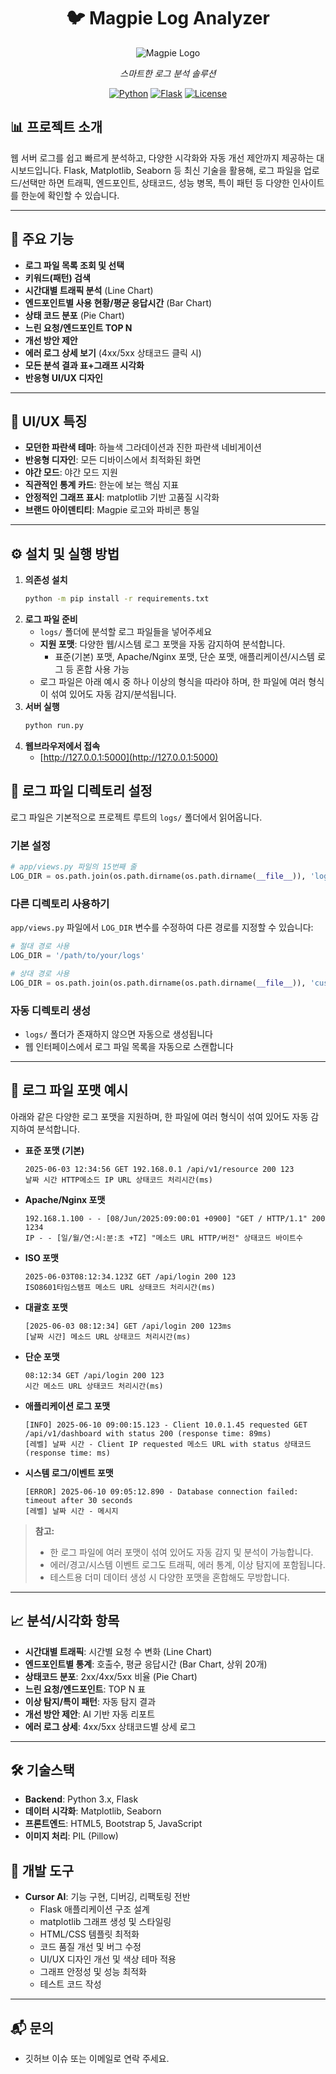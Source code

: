 <div align="center">

# 🐦 Magpie Log Analyzer

![Magpie Logo](resources/magpie.png)

*스마트한 로그 분석 솔루션*

[![Python](https://img.shields.io/badge/Python-3.7+-blue.svg)](https://www.python.org/downloads/)
[![Flask](https://img.shields.io/badge/Flask-2.3+-green.svg)](https://flask.palletsprojects.com/)
[![License](https://img.shields.io/badge/License-MIT-yellow.svg)](LICENSE)

</div>



## 📊 프로젝트 소개

웹 서버 로그를 쉽고 빠르게 분석하고, 다양한 시각화와 자동 개선 제안까지 제공하는 대시보드입니다. Flask, Matplotlib, Seaborn 등 최신 기술을 활용해, 로그 파일을 업로드/선택만 하면 트래픽, 엔드포인트, 상태코드, 성능 병목, 특이 패턴 등 다양한 인사이트를 한눈에 확인할 수 있습니다.

---

## 🚀 주요 기능
- **로그 파일 목록 조회 및 선택**
- **키워드(패턴) 검색**
- **시간대별 트래픽 분석** (Line Chart)
- **엔드포인트별 사용 현황/평균 응답시간** (Bar Chart)
- **상태 코드 분포** (Pie Chart)
- **느린 요청/엔드포인트 TOP N**
- **개선 방안 제안**
- **에러 로그 상세 보기** (4xx/5xx 상태코드 클릭 시)
- **모든 분석 결과 표+그래프 시각화**
- **반응형 UI/UX 디자인**

---

## 🎨 UI/UX 특징
- **모던한 파란색 테마**: 하늘색 그라데이션과 진한 파란색 네비게이션
- **반응형 디자인**: 모든 디바이스에서 최적화된 화면
- **야간 모드**: 야간 모드 지원
- **직관적인 통계 카드**: 한눈에 보는 핵심 지표
- **안정적인 그래프 표시**: matplotlib 기반 고품질 시각화
- **브랜드 아이덴티티**: Magpie 로고와 파비콘 통일

---

## ⚙️ 설치 및 실행 방법

1. **의존성 설치**
   ```bash
   python -m pip install -r requirements.txt
   ```
2. **로그 파일 준비**
   - `logs/` 폴더에 분석할 로그 파일들을 넣어주세요
   - **지원 포맷**: 다양한 웹/시스템 로그 포맷을 자동 감지하여 분석합니다.
     - 표준(기본) 포맷, Apache/Nginx 포맷, 단순 포맷, 애플리케이션/시스템 로그 등 혼합 사용 가능
   - 로그 파일은 아래 예시 중 하나 이상의 형식을 따라야 하며, 한 파일에 여러 형식이 섞여 있어도 자동 감지/분석됩니다.
3. **서버 실행**
   ```bash
   python run.py
   ```
4. **웹브라우저에서 접속**
   - [http://127.0.0.1:5000](http://127.0.0.1:5000)

## 📁 로그 파일 디렉토리 설정

로그 파일은 기본적으로 프로젝트 루트의 `logs/` 폴더에서 읽어옵니다.

### 기본 설정
```python
# app/views.py 파일의 15번째 줄
LOG_DIR = os.path.join(os.path.dirname(os.path.dirname(__file__)), 'logs')
```

### 다른 디렉토리 사용하기
`app/views.py` 파일에서 `LOG_DIR` 변수를 수정하여 다른 경로를 지정할 수 있습니다:

```python
# 절대 경로 사용
LOG_DIR = '/path/to/your/logs'

# 상대 경로 사용
LOG_DIR = os.path.join(os.path.dirname(os.path.dirname(__file__)), 'custom_logs')
```

### 자동 디렉토리 생성
- `logs/` 폴더가 존재하지 않으면 자동으로 생성됩니다
- 웹 인터페이스에서 로그 파일 목록을 자동으로 스캔합니다

---

## 📝 로그 파일 포맷 예시

아래와 같은 다양한 로그 포맷을 지원하며, 한 파일에 여러 형식이 섞여 있어도 자동 감지하여 분석합니다.

- **표준 포맷 (기본)**
  ```
  2025-06-03 12:34:56 GET 192.168.0.1 /api/v1/resource 200 123
  날짜 시간 HTTP메소드 IP URL 상태코드 처리시간(ms)
  ```
- **Apache/Nginx 포맷**
  ```
  192.168.1.100 - - [08/Jun/2025:09:00:01 +0900] "GET / HTTP/1.1" 200 1234
  IP - - [일/월/연:시:분:초 +TZ] "메소드 URL HTTP/버전" 상태코드 바이트수
  ```
- **ISO 포맷**
  ```
  2025-06-03T08:12:34.123Z GET /api/login 200 123
  ISO8601타임스탬프 메소드 URL 상태코드 처리시간(ms)
  ```
- **대괄호 포맷**
  ```
  [2025-06-03 08:12:34] GET /api/login 200 123ms
  [날짜 시간] 메소드 URL 상태코드 처리시간(ms)
  ```
- **단순 포맷**
  ```
  08:12:34 GET /api/login 200 123
  시간 메소드 URL 상태코드 처리시간(ms)
  ```
- **애플리케이션 로그 포맷**
  ```
  [INFO] 2025-06-10 09:00:15.123 - Client 10.0.1.45 requested GET /api/v1/dashboard with status 200 (response time: 89ms)
  [레벨] 날짜 시간 - Client IP requested 메소드 URL with status 상태코드 (response time: ms)
  ```
- **시스템 로그/이벤트 포맷**
  ```
  [ERROR] 2025-06-10 09:05:12.890 - Database connection failed: timeout after 30 seconds
  [레벨] 날짜 시간 - 메시지
  ```

> **참고:**
> - 한 로그 파일에 여러 포맷이 섞여 있어도 자동 감지 및 분석이 가능합니다.
> - 에러/경고/시스템 이벤트 로그도 트래픽, 에러 통계, 이상 탐지에 포함됩니다.
> - 테스트용 더미 데이터 생성 시 다양한 포맷을 혼합해도 무방합니다.

---

## 📈 분석/시각화 항목
- **시간대별 트래픽**: 시간별 요청 수 변화 (Line Chart)
- **엔드포인트별 통계**: 호출수, 평균 응답시간 (Bar Chart, 상위 20개)
- **상태코드 분포**: 2xx/4xx/5xx 비율 (Pie Chart)
- **느린 요청/엔드포인트**: TOP N 표
- **이상 탐지/특이 패턴**: 자동 탐지 결과
- **개선 방안 제안**: AI 기반 자동 리포트
- **에러 로그 상세**: 4xx/5xx 상태코드별 상세 로그

---

## 🛠️ 기술스택
- **Backend**: Python 3.x, Flask
- **데이터 시각화**: Matplotlib, Seaborn
- **프론트엔드**: HTML5, Bootstrap 5, JavaScript
- **이미지 처리**: PIL (Pillow)

## 🤖 개발 도구
- **Cursor AI**: 기능 구현, 디버깅, 리팩토링 전반
  - Flask 애플리케이션 구조 설계
  - matplotlib 그래프 생성 및 스타일링
  - HTML/CSS 템플릿 최적화
  - 코드 품질 개선 및 버그 수정
  - UI/UX 디자인 개선 및 색상 테마 적용
  - 그래프 안정성 및 성능 최적화
  - 테스트 코드 작성

---

## 📬 문의
- 깃허브 이슈 또는 이메일로 연락 주세요.


